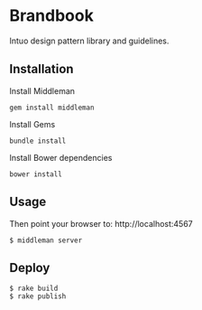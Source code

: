 # Brandbook

Intuo design pattern library and guidelines.

## Installation

Install Middleman
```
gem install middleman
```

Install Gems
```
bundle install
```

Install Bower dependencies
```
bower install
```

## Usage

Then point your browser to: http://localhost:4567

```
$ middleman server
```

## Deploy

```
$ rake build
$ rake publish
```
